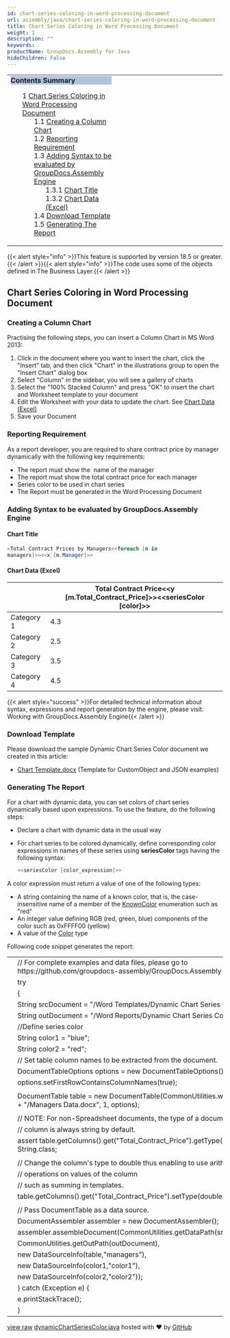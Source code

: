 ```yaml
---
id: chart-series-coloring-in-word-processing-document
url: assembly/java/chart-series-coloring-in-word-processing-document
title: Chart Series Coloring in Word Processing Document
weight: 1
description: ""
keywords: 
productName: GroupDocs.Assembly for Java
hideChildren: False
---
```

<table class="sectionMacro" border="0" cellpadding="5" cellspacing="0" width="100%"><tbody><tr><td valign="top" width="50%"><div class="panel" style="border-top-width: 1px; border-right-width: 1px; border-bottom-width: 1px; border-left-width: 1px;"><div class="panelHeader" style="border-bottom-width: 1px; background-color: rgb(176, 196, 222);"><b>Contents Summary</b></div><div class="panelContent"><style type="text/css">div.rbtoc1590607146411 { padding-top: 0px; padding-right: 0px; padding-bottom: 0px; padding-left: 0px; }div.rbtoc1590607146411 ul { list-style-type: none; list-style-image: none; margin-left: 0px; }div.rbtoc1590607146411 li { margin-left: 0px; padding-left: 0px; }</style><div class="toc rbtoc1590607146411"><ul class="toc-indentation"><li><span class="TOCOutline">1</span> <a href="#ChartSeriesColoringinWordProcessingDocument-ChartSeriesColoringinWordProcessingDocument">Chart Series Coloring in Word Processing Document</a><ul class="toc-indentation"><li><span class="TOCOutline">1.1</span> <a href="#ChartSeriesColoringinWordProcessingDocument-CreatingaColumnChart">Creating a Column Chart</a></li><li><span class="TOCOutline">1.2</span> <a href="#ChartSeriesColoringinWordProcessingDocument-ReportingRequirement">Reporting Requirement</a></li><li><span class="TOCOutline">1.3</span> <a href="#ChartSeriesColoringinWordProcessingDocument-AddingSyntaxtobeevaluatedbyGroupDocs.AssemblyEngine">Adding Syntax to be evaluated by GroupDocs.Assembly Engine</a><ul class="toc-indentation"><li><span class="TOCOutline">1.3.1</span> <a href="#ChartSeriesColoringinWordProcessingDocument-ChartTitle">Chart Title</a></li><li><span class="TOCOutline">1.3.2</span> <a href="#ChartSeriesColoringinWordProcessingDocument-ChartData(Excel)">Chart Data (Excel)</a></li></ul></li><li><span class="TOCOutline">1.4</span> <a href="#ChartSeriesColoringinWordProcessingDocument-DownloadTemplate">Download Template</a></li><li><span class="TOCOutline">1.5</span> <a href="#ChartSeriesColoringinWordProcessingDocument-GeneratingTheReport">Generating The Report</a></li></ul></li></ul></div></div></div></td><td valign="top" width="15%">&nbsp;</td><td valign="top" width="35%">&nbsp;</td></tr></tbody></table>

{{< alert style="info" >}}This feature is supported by version 18.5 or greater.{{< /alert >}}{{< alert style="info" >}}The code uses some of the objects defined in The Business Layer.{{< /alert >}}

## Chart Series Coloring in Word Processing Document

### Creating a Column Chart

Practising the following steps, you can insert a Column Chart in MS Word 2013:

1.  Click in the document where you want to insert the chart, click the "Insert" tab, and then click "Chart" in the illustrations group to open the "Insert Chart" dialog box
2.  Select "Column" in the sidebar, you will see a gallery of charts
3.  Select the "100% Stacked Column" and press "OK" to insert the chart and Worksheet template to your document
4.  Edit the Worksheet with your data to update the chart. See [Chart Data (Excel)](Chart%2BSeries%2BColoring%2Bin%2BWord%2BProcessing%2BDocument.html)
5.  Save your Document

### Reporting Requirement

As a report developer, you are required to share contract price by manager dynamically with the following key requirements:

*   The report must show the  name of the manager
*   The report must show the total contract price for each manager 
*   Series color to be used in chart series 
*   The Report must be generated in the Word Processing Document

### Adding Syntax to be evaluated by GroupDocs.Assembly Engine

#### Chart Title

```csharp
<Total Contract Prices by Managers<<foreach [m in
managers]>><<x [m.Manager]>>

```

#### Chart Data (Excel)

|   | Total Contract Price<<y [m.Total_Contract_Price]>><<seriesColor [color]>> |
| --- | --- |
| Category 1 | 4.3 |
| Category 2 | 2.5 |
| Category 3 | 3.5 |
| Category 4 | 4.5 |

{{< alert style="success" >}}For detailed technical information about syntax, expressions and report generation by the engine, please visit: Working with GroupDocs.Assembly Engine{{< /alert >}}

### Download Template

Please download the sample Dynamic Chart Series Color document we created in this article:

*   [Chart Template.docx](https://github.com/groupdocs-assembly/GroupDocs.Assembly-for-Java/blob/master/Examples/GroupDocs.Assembly.Examples.Java/Data/Storage/Word%20Templates/Dynamic%20Chart%20Series%20Color.docx) (Template for CustomObject and JSON examples) 

### Generating The Report

For a chart with dynamic data, you can set colors of chart series dynamically based upon expressions. To use the feature, do the following steps:

*   Declare a chart with dynamic data in the usual way
*   For chart series to be colored dynamically, define corresponding color expressions in names of these series using **seriesColor** tags having the following syntax:
    
    ```csharp
    <<seriesColor [color_expression]>>
    ```
    

A color expression must return a value of one of the following types:

*   A string containing the name of a known color, that is, the case-insensitive name of a member of the [KnownColor](https://msdn.microsoft.com/en-us/library/system.drawing.knowncolor(v=vs.110).aspx) enumeration such as "red"
*   An integer value defining RGB (red, green, blue) components of the color such as 0xFFFF00 (yellow)
*   A value of the [Color](http://msdn.microsoft.com/en-us/library/system.drawing.color(v=vs.110).aspx) type

Following code snippet generates the report:

<table class="highlight tab-size js-file-line-container" data-tab-size="8" data-paste-markdown-skip=""><tbody><tr><td id="file-dynamicchartseriescolor-java-L1" class="blob-num js-line-number" data-line-number="1"></td><td id="file-dynamicchartseriescolor-java-LC1" class="blob-code blob-code-inner js-file-line"><span class="pl-c"><span class="pl-c">//</span> For complete examples and data files, please go to https://github.com/groupdocs-assembly/GroupDocs.Assembly-for-Java</span></td></tr><tr><td id="file-dynamicchartseriescolor-java-L2" class="blob-num js-line-number" data-line-number="2"></td><td id="file-dynamicchartseriescolor-java-LC2" class="blob-code blob-code-inner js-file-line"><span class="pl-k">try</span></td></tr><tr><td id="file-dynamicchartseriescolor-java-L3" class="blob-num js-line-number" data-line-number="3"></td><td id="file-dynamicchartseriescolor-java-LC3" class="blob-code blob-code-inner js-file-line">{</td></tr><tr><td id="file-dynamicchartseriescolor-java-L4" class="blob-num js-line-number" data-line-number="4"></td><td id="file-dynamicchartseriescolor-java-LC4" class="blob-code blob-code-inner js-file-line"><span class="pl-smi">String</span> srcDocument <span class="pl-k">=</span> <span class="pl-s"><span class="pl-pds">"</span>/Word Templates/Dynamic Chart Series Color.docx<span class="pl-pds">"</span></span>;</td></tr><tr><td id="file-dynamicchartseriescolor-java-L5" class="blob-num js-line-number" data-line-number="5"></td><td id="file-dynamicchartseriescolor-java-LC5" class="blob-code blob-code-inner js-file-line"><span class="pl-smi">String</span> outDocument <span class="pl-k">=</span> <span class="pl-s"><span class="pl-pds">"</span>/Word Reports/Dynamic Chart Series Color.docx<span class="pl-pds">"</span></span>;</td></tr><tr><td id="file-dynamicchartseriescolor-java-L6" class="blob-num js-line-number" data-line-number="6"></td><td id="file-dynamicchartseriescolor-java-LC6" class="blob-code blob-code-inner js-file-line"><span class="pl-c"><span class="pl-c">//</span>Define series color</span></td></tr><tr><td id="file-dynamicchartseriescolor-java-L7" class="blob-num js-line-number" data-line-number="7"></td><td id="file-dynamicchartseriescolor-java-LC7" class="blob-code blob-code-inner js-file-line"><span class="pl-smi">String</span> color1 <span class="pl-k">=</span> <span class="pl-s"><span class="pl-pds">"</span>blue<span class="pl-pds">"</span></span>;</td></tr><tr><td id="file-dynamicchartseriescolor-java-L8" class="blob-num js-line-number" data-line-number="8"></td><td id="file-dynamicchartseriescolor-java-LC8" class="blob-code blob-code-inner js-file-line"><span class="pl-smi">String</span> color2 <span class="pl-k">=</span> <span class="pl-s"><span class="pl-pds">"</span>red<span class="pl-pds">"</span></span>;</td></tr><tr><td id="file-dynamicchartseriescolor-java-L9" class="blob-num js-line-number" data-line-number="9"></td><td id="file-dynamicchartseriescolor-java-LC9" class="blob-code blob-code-inner js-file-line"><span class="pl-c"><span class="pl-c">//</span> Set table column names to be extracted from the document.</span></td></tr><tr><td id="file-dynamicchartseriescolor-java-L10" class="blob-num js-line-number" data-line-number="10"></td><td id="file-dynamicchartseriescolor-java-LC10" class="blob-code blob-code-inner js-file-line"><span class="pl-smi">DocumentTableOptions</span> options <span class="pl-k">=</span> <span class="pl-k">new</span> <span class="pl-smi">DocumentTableOptions</span>();</td></tr><tr><td id="file-dynamicchartseriescolor-java-L11" class="blob-num js-line-number" data-line-number="11"></td><td id="file-dynamicchartseriescolor-java-LC11" class="blob-code blob-code-inner js-file-line">options<span class="pl-k">.</span>setFirstRowContainsColumnNames(<span class="pl-c1">true</span>);</td></tr><tr><td id="file-dynamicchartseriescolor-java-L12" class="blob-num js-line-number" data-line-number="12"></td><td id="file-dynamicchartseriescolor-java-LC12" class="blob-code blob-code-inner js-file-line"></td></tr><tr><td id="file-dynamicchartseriescolor-java-L13" class="blob-num js-line-number" data-line-number="13"></td><td id="file-dynamicchartseriescolor-java-LC13" class="blob-code blob-code-inner js-file-line"><span class="pl-smi">DocumentTable</span> table <span class="pl-k">=</span> <span class="pl-k">new</span> <span class="pl-smi">DocumentTable</span>(<span class="pl-smi">CommonUtilities</span><span class="pl-k">.</span>wordDataFile <span class="pl-k">+</span> <span class="pl-s"><span class="pl-pds">"</span>/Managers Data.docx<span class="pl-pds">"</span></span>, <span class="pl-c1">1</span>, options);</td></tr><tr><td id="file-dynamicchartseriescolor-java-L14" class="blob-num js-line-number" data-line-number="14"></td><td id="file-dynamicchartseriescolor-java-LC14" class="blob-code blob-code-inner js-file-line"></td></tr><tr><td id="file-dynamicchartseriescolor-java-L15" class="blob-num js-line-number" data-line-number="15"></td><td id="file-dynamicchartseriescolor-java-LC15" class="blob-code blob-code-inner js-file-line"><span class="pl-c"><span class="pl-c">//</span> NOTE: For non-Spreadsheet documents, the type of a document table</span></td></tr><tr><td id="file-dynamicchartseriescolor-java-L16" class="blob-num js-line-number" data-line-number="16"></td><td id="file-dynamicchartseriescolor-java-LC16" class="blob-code blob-code-inner js-file-line"><span class="pl-c"><span class="pl-c">//</span> column is always string by default.</span></td></tr><tr><td id="file-dynamicchartseriescolor-java-L17" class="blob-num js-line-number" data-line-number="17"></td><td id="file-dynamicchartseriescolor-java-LC17" class="blob-code blob-code-inner js-file-line"><span class="pl-k">assert</span> table<span class="pl-k">.</span>getColumns()<span class="pl-k">.</span>get(<span class="pl-s"><span class="pl-pds">"</span>Total_Contract_Price<span class="pl-pds">"</span></span>)<span class="pl-k">.</span>getType() <span class="pl-k">==</span> <span class="pl-smi">String</span><span class="pl-k">.</span>class;</td></tr><tr><td id="file-dynamicchartseriescolor-java-L18" class="blob-num js-line-number" data-line-number="18"></td><td id="file-dynamicchartseriescolor-java-LC18" class="blob-code blob-code-inner js-file-line"></td></tr><tr><td id="file-dynamicchartseriescolor-java-L19" class="blob-num js-line-number" data-line-number="19"></td><td id="file-dynamicchartseriescolor-java-LC19" class="blob-code blob-code-inner js-file-line"><span class="pl-c"><span class="pl-c">//</span> Change the column's type to double thus enabling to use arithmetic</span></td></tr><tr><td id="file-dynamicchartseriescolor-java-L20" class="blob-num js-line-number" data-line-number="20"></td><td id="file-dynamicchartseriescolor-java-LC20" class="blob-code blob-code-inner js-file-line"><span class="pl-c"><span class="pl-c">//</span> operations on values of the column</span></td></tr><tr><td id="file-dynamicchartseriescolor-java-L21" class="blob-num js-line-number" data-line-number="21"></td><td id="file-dynamicchartseriescolor-java-LC21" class="blob-code blob-code-inner js-file-line"><span class="pl-c"><span class="pl-c">//</span> such as summing in templates.</span></td></tr><tr><td id="file-dynamicchartseriescolor-java-L22" class="blob-num js-line-number" data-line-number="22"></td><td id="file-dynamicchartseriescolor-java-LC22" class="blob-code blob-code-inner js-file-line">table<span class="pl-k">.</span>getColumns()<span class="pl-k">.</span>get(<span class="pl-s"><span class="pl-pds">"</span>Total_Contract_Price<span class="pl-pds">"</span></span>)<span class="pl-k">.</span>setType(<span class="pl-k">double</span><span class="pl-k">.</span>class);</td></tr><tr><td id="file-dynamicchartseriescolor-java-L23" class="blob-num js-line-number" data-line-number="23"></td><td id="file-dynamicchartseriescolor-java-LC23" class="blob-code blob-code-inner js-file-line"></td></tr><tr><td id="file-dynamicchartseriescolor-java-L24" class="blob-num js-line-number" data-line-number="24"></td><td id="file-dynamicchartseriescolor-java-LC24" class="blob-code blob-code-inner js-file-line"><span class="pl-c"><span class="pl-c">//</span> Pass DocumentTable as a data source.</span></td></tr><tr><td id="file-dynamicchartseriescolor-java-L25" class="blob-num js-line-number" data-line-number="25"></td><td id="file-dynamicchartseriescolor-java-LC25" class="blob-code blob-code-inner js-file-line"><span class="pl-smi">DocumentAssembler</span> assembler <span class="pl-k">=</span> <span class="pl-k">new</span> <span class="pl-smi">DocumentAssembler</span>();</td></tr><tr><td id="file-dynamicchartseriescolor-java-L26" class="blob-num js-line-number" data-line-number="26"></td><td id="file-dynamicchartseriescolor-java-LC26" class="blob-code blob-code-inner js-file-line">assembler<span class="pl-k">.</span>assembleDocument(<span class="pl-smi">CommonUtilities</span><span class="pl-k">.</span>getDataPath(srcDocument),</td></tr><tr><td id="file-dynamicchartseriescolor-java-L27" class="blob-num js-line-number" data-line-number="27"></td><td id="file-dynamicchartseriescolor-java-LC27" class="blob-code blob-code-inner js-file-line"><span class="pl-smi">CommonUtilities</span><span class="pl-k">.</span>getOutPath(outDocument),</td></tr><tr><td id="file-dynamicchartseriescolor-java-L28" class="blob-num js-line-number" data-line-number="28"></td><td id="file-dynamicchartseriescolor-java-LC28" class="blob-code blob-code-inner js-file-line"><span class="pl-k">new</span> <span class="pl-smi">DataSourceInfo</span>(table,<span class="pl-s"><span class="pl-pds">"</span>managers<span class="pl-pds">"</span></span>),</td></tr><tr><td id="file-dynamicchartseriescolor-java-L29" class="blob-num js-line-number" data-line-number="29"></td><td id="file-dynamicchartseriescolor-java-LC29" class="blob-code blob-code-inner js-file-line"><span class="pl-k">new</span> <span class="pl-smi">DataSourceInfo</span>(color1,<span class="pl-s"><span class="pl-pds">"</span>color1<span class="pl-pds">"</span></span>),</td></tr><tr><td id="file-dynamicchartseriescolor-java-L30" class="blob-num js-line-number" data-line-number="30"></td><td id="file-dynamicchartseriescolor-java-LC30" class="blob-code blob-code-inner js-file-line"><span class="pl-k">new</span> <span class="pl-smi">DataSourceInfo</span>(color2,<span class="pl-s"><span class="pl-pds">"</span>color2<span class="pl-pds">"</span></span>));</td></tr><tr><td id="file-dynamicchartseriescolor-java-L31" class="blob-num js-line-number" data-line-number="31"></td><td id="file-dynamicchartseriescolor-java-LC31" class="blob-code blob-code-inner js-file-line">} <span class="pl-k">catch</span> (<span class="pl-smi">Exception</span> e) {</td></tr><tr><td id="file-dynamicchartseriescolor-java-L32" class="blob-num js-line-number" data-line-number="32"></td><td id="file-dynamicchartseriescolor-java-LC32" class="blob-code blob-code-inner js-file-line">e<span class="pl-k">.</span>printStackTrace();</td></tr><tr><td id="file-dynamicchartseriescolor-java-L33" class="blob-num js-line-number" data-line-number="33"></td><td id="file-dynamicchartseriescolor-java-LC33" class="blob-code blob-code-inner js-file-line">}</td></tr></tbody></table>

[view raw](https://gist.github.com/GroupDocsGists/589a697fc7c7371d408a52bb32d94740/raw/7e5a8fa0334d2f545b50051aaf983824810c445f/dynamicChartSeriesColor.java) [dynamicChartSeriesColor.java](https://gist.github.com/GroupDocsGists/589a697fc7c7371d408a52bb32d94740#file-dynamicchartseriescolor-java) hosted with ❤ by [GitHub](https://github.com)
